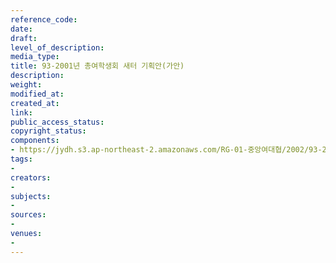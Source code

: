 ```yaml
---
reference_code: 
date: 
draft: 
level_of_description: 
media_type: 
title: 93-2001년 총여학생회 새터 기획안(가안)
description: 
weight: 
modified_at: 
created_at: 
link: 
public_access_status: 
copyright_status: 
components:
- https://jydh.s3.ap-northeast-2.amazonaws.com/RG-01-중앙여대협/2002/93-2001년+총여학생회+새터+기획안(가안).pdf
tags:
- 
creators:
- 
subjects:
- 
sources:
- 
venues:
- 
---
```

